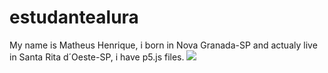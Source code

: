 # estudantealura
My name is Matheus Henrique, i born in Nova Granada-SP and actualy live in Santa Rita d´Oeste-SP, i have p5.js files.
![](https://www.google.com/url?sa=i&url=https%3A%2F%2Fcountingstars-17.tumblr.com%2Fpost%2F670379647318540288%2Fmax-verstappen-youre-the-world-champion&psig=AOvVaw3N1eqm9DP-w9tMVvUzJ8vJ&ust=1722949845618000&source=images&cd=vfe&opi=89978449&ved=0CA4QjRxqFwoTCOCS37723YcDFQAAAAAdAAAAABAE)
